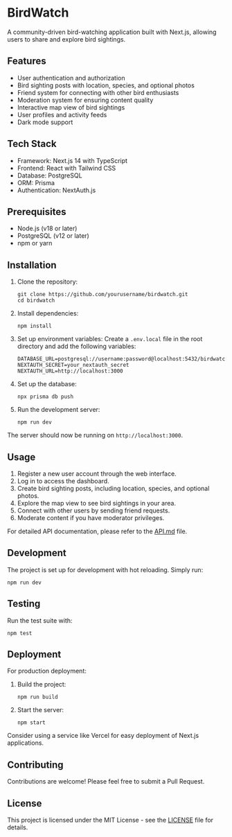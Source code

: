 # BirdWatch

A community-driven bird-watching application built with Next.js, allowing users to share and explore bird sightings.

## Features

- User authentication and authorization
- Bird sighting posts with location, species, and optional photos
- Friend system for connecting with other bird enthusiasts
- Moderation system for ensuring content quality
- Interactive map view of bird sightings
- User profiles and activity feeds
- Dark mode support

## Tech Stack

- Framework: Next.js 14 with TypeScript
- Frontend: React with Tailwind CSS
- Database: PostgreSQL
- ORM: Prisma
- Authentication: NextAuth.js

## Prerequisites

- Node.js (v18 or later)
- PostgreSQL (v12 or later)
- npm or yarn

## Installation

1. Clone the repository:
   ```
   git clone https://github.com/yourusername/birdwatch.git
   cd birdwatch
   ```

2. Install dependencies:
   ```
   npm install
   ```

3. Set up environment variables:
   Create a `.env.local` file in the root directory and add the following variables:
   ```
   DATABASE_URL=postgresql://username:password@localhost:5432/birdwatch
   NEXTAUTH_SECRET=your_nextauth_secret
   NEXTAUTH_URL=http://localhost:3000
   ```

4. Set up the database:
   ```
   npx prisma db push
   ```

5. Run the development server:
   ```
   npm run dev
   ```

The server should now be running on `http://localhost:3000`.

## Usage

1. Register a new user account through the web interface.
2. Log in to access the dashboard.
3. Create bird sighting posts, including location, species, and optional photos.
4. Explore the map view to see bird sightings in your area.
5. Connect with other users by sending friend requests.
6. Moderate content if you have moderator privileges.

For detailed API documentation, please refer to the [API.md](API.md) file.

## Development

The project is set up for development with hot reloading. Simply run:

```
npm run dev
```

## Testing

Run the test suite with:

```
npm test
```

## Deployment

For production deployment:

1. Build the project:
   ```
   npm run build
   ```

2. Start the server:
   ```
   npm start
   ```

Consider using a service like Vercel for easy deployment of Next.js applications.

## Contributing

Contributions are welcome! Please feel free to submit a Pull Request.

## License

This project is licensed under the MIT License - see the [LICENSE](LICENSE) file for details.